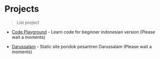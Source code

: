 # Projects

>List project 

* [Code Playground](https://iammobarok.github.io/code-playground/) - Learn code for beginner indonesian version (Please wait a moments)

* [Darussalam](https://iammobarok.github.io/darussalam/) - Static site pondok pesantren Darussalam (Please wait a moments)

